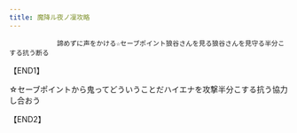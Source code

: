 ```yaml
---
title: 魔降ル夜ノ凜攻略
---
```


                諦めずに声をかける☆セーブポイント狼谷さんを見る狼谷さんを見守る半分こする抗う断る

【END1】

☆セーブポイントから鬼ってどういうことだハイエナを攻撃半分こする抗う協力し合おう

【END2】
              
